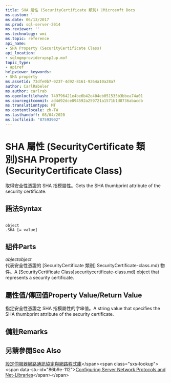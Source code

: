 ```yaml
---
title: SHA 屬性 (SecurityCertificate 類別) |Microsoft Docs
ms.custom: ''
ms.date: 06/13/2017
ms.prod: sql-server-2014
ms.reviewer: ''
ms.technology: wmi
ms.topic: reference
api_name:
- SHA Property (SecurityCertificate Class)
api_location:
- sqlmgmproviderxpsp2up.mof
topic_type:
- apiref
helpviewer_keywords:
- SHA property
ms.assetid: 73dfe0b7-0237-4d92-8161-9264a10a28a7
author: CarlRabeler
ms.author: carlrab
ms.openlocfilehash: 749796421e4be6b42e404eb051535b3bbea74a01
ms.sourcegitcommit: ad4d92dce894592a259721a1571b1d8736abacdb
ms.translationtype: MT
ms.contentlocale: zh-TW
ms.lasthandoff: 08/04/2020
ms.locfileid: "87593902"
---
```

# <a name="sha-property-securitycertificate-class"></a><span data-ttu-id="86b9e-102">SHA 屬性 (SecurityCertificate 類別)</span><span class="sxs-lookup"><span data-stu-id="86b9e-102">SHA Property (SecurityCertificate Class)</span></span>
  <span data-ttu-id="86b9e-103">取得安全性憑證的 SHA 指模屬性。</span><span class="sxs-lookup"><span data-stu-id="86b9e-103">Gets the SHA thumbprint attribute of the security certificate.</span></span>  
  
## <a name="syntax"></a><span data-ttu-id="86b9e-104">語法</span><span class="sxs-lookup"><span data-stu-id="86b9e-104">Syntax</span></span>  
  
```  
  
object  
.SHA [= value]  
```  
  
## <a name="parts"></a><span data-ttu-id="86b9e-105">組件</span><span class="sxs-lookup"><span data-stu-id="86b9e-105">Parts</span></span>  
 <span data-ttu-id="86b9e-106">*object*</span><span class="sxs-lookup"><span data-stu-id="86b9e-106">*object*</span></span>  
 <span data-ttu-id="86b9e-107">代表安全性憑證的 [SecurityCertificate 類別] SecurityCertificate-class.md) 物件。</span><span class="sxs-lookup"><span data-stu-id="86b9e-107">A [SecurityCertificate Class]securitycertificate-class.md) object that represents a security certificate.</span></span>  
  
## <a name="property-valuereturn-value"></a><span data-ttu-id="86b9e-108">屬性值/傳回值</span><span class="sxs-lookup"><span data-stu-id="86b9e-108">Property Value/Return Value</span></span>  
 <span data-ttu-id="86b9e-109">指定安全性憑證之 SHA 指模屬性的字串值。</span><span class="sxs-lookup"><span data-stu-id="86b9e-109">A string value that specifies the SHA thumbprint attribute of the security certificate.</span></span>  
  
## <a name="remarks"></a><span data-ttu-id="86b9e-110">備註</span><span class="sxs-lookup"><span data-stu-id="86b9e-110">Remarks</span></span>  
  
## <a name="see-also"></a><span data-ttu-id="86b9e-111">另請參閱</span><span class="sxs-lookup"><span data-stu-id="86b9e-111">See Also</span></span>  
 <span data-ttu-id="86b9e-112">[設定伺服器網路通訊協定與網路程式庫](https://msdn.microsoft.com/library/ms177485\(v=sql.100\).aspx)</span><span class="sxs-lookup"><span data-stu-id="86b9e-112">[Configuring Server Network Protocols and Net-Libraries](https://msdn.microsoft.com/library/ms177485\(v=sql.100\).aspx)</span></span>  
  
  
